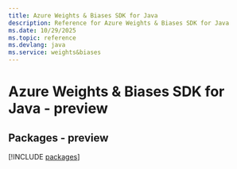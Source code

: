 ```yaml
---
title: Azure Weights & Biases SDK for Java
description: Reference for Azure Weights & Biases SDK for Java
ms.date: 10/29/2025
ms.topic: reference
ms.devlang: java
ms.service: weights&biases
---
```

# Azure Weights & Biases SDK for Java - preview
## Packages - preview
[!INCLUDE [packages](weights-&-biases-index.md)]